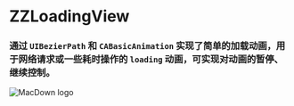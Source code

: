 # ZZLoadingView
### 通过 `UIBezierPath` 和 `CABasicAnimation` 实现了简单的加载动画，用于网络请求或一些耗时操作的 `loading` 动画，可实现对动画的暂停、继续控制。

![MacDown logo](https://github.com/Aoce/ZZLoadingView/ZZLoadingView.gif)

